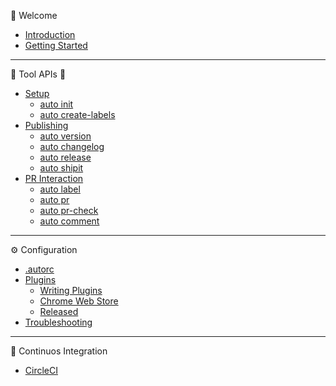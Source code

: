 :tada: Welcome

- [Introduction](pages/introduction.md)
- [Getting Started](pages/getting-started.md)

---

:hammer: Tool APIs :wrench:

- [Setup](pages/auto-init.md)
  - [auto init](pages/auto-init.md#auto-init)
  - [auto create-labels](pages/auto-init.md#auto-create-labels)
- [Publishing](pages/publishing.md)
  - [auto version](pages/auto-version.md)
  - [auto changelog](pages/auto-changelog.md)
  - [auto release](pages/auto-release.md)
  - [auto shipit](pages/auto-shipit.md)
- [PR Interaction](pages/pr-interaction.md)
  - [auto label](pages/auto-label.md)
  - [auto pr](pages/auto-pr.md)
  - [auto pr-check](pages/auto-pr-check.md)
  - [auto comment](pages/auto-comment.md)

---

:gear: Configuration

- [.autorc](pages/autorc.md)
- [Plugins](pages/plugins.md)
  - [Writing Plugins](pages/writing-plugins.md)
  - [Chrome Web Store](pages/chrome.md)
  - [Released](pages/released.md)
- [Troubleshooting](pages/troubleshooting.md)

---

:bathtub: Continuos Integration

- [CircleCI](pages/circleci.md)
